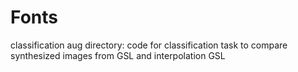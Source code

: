 # Fonts
classification aug directory: code for classification task to compare synthesized images from GSL and interpolation GSL 
